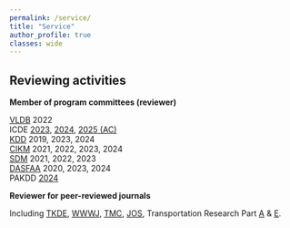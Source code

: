 ```yaml
---
permalink: /service/
title: "Service"
author_profile: true
classes: wide
---
```



## Reviewing activities
  
**Member of program committees (reviewer)**

[VLDB](https://vldb.org/) 2022 <br/>
ICDE [2023](https://icde2023.ics.uci.edu/), [2024](https://icde2024.github.io/), [2025 (AC)](https://ieee-icde.org/2025/)<br/>
[KDD](https://www.kdd.org/) 2019, 2023, 2024<br/>
[CIKM](http://www.cikmconference.org/) 2021, 2022, 2023, 2024<br/>
[SDM](https://www.siam.org/conferences/archives) 2021, 2022, 2023<br/>
[DASFAA](https://www.dasfaa.net/) 2020, 2023, 2024<br/>
PAKDD [2024](http://pakdd2024.org/) <br/>




**Reviewer for peer-reviewed journals**

Including [TKDE](https://www.computer.org/csdl/journal/tk), [WWWJ](https://www.springer.com/journal/11280), [TMC](https://www.computer.org/csdl/journal/tm), [JOS](http://jos.org.cn), Transportation Research Part [A](https://www.journals.elsevier.com/transportation-research-part-a-policy-and-practice) & [E](https://www.journals.elsevier.com/transportation-research-part-e-logistics-and-transportation-review).

